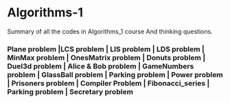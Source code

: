 # Algorithms-1
Summary of all the codes in Algorithms_1 course And thinking questions. 

### Plane problem |LCS problem | LIS problem | LDS problem | MinMax problem | OnesMatrix problem | Donuts problem | Duel3d problem | Alice & Bob problem | GameNumbers problem | GlassBall problem | Parking problem | Power problem | Prisoners problem | Compiler Problem | Fibonacci_series | Parking problem | Secretary problem 

